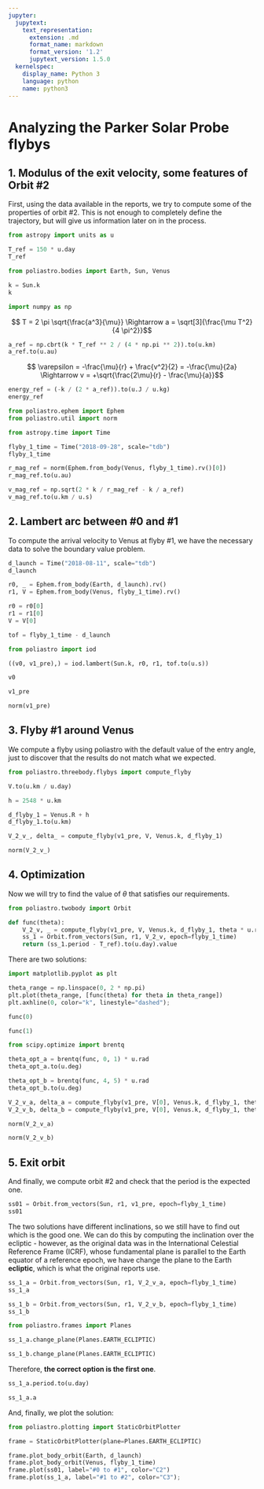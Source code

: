 ```yaml
---
jupyter:
  jupytext:
    text_representation:
      extension: .md
      format_name: markdown
      format_version: '1.2'
      jupytext_version: 1.5.0
  kernelspec:
    display_name: Python 3
    language: python
    name: python3
---
```


# Analyzing the Parker Solar Probe flybys

## 1. Modulus of the exit velocity, some features of Orbit #2

First, using the data available in the reports, we try to compute some of the properties of orbit #2. This is not enough to completely define the trajectory, but will give us information later on in the process.

```python
from astropy import units as u
```

```python
T_ref = 150 * u.day
T_ref
```

```python
from poliastro.bodies import Earth, Sun, Venus
```

```python
k = Sun.k
k
```

```python
import numpy as np
```

$$ T = 2 \pi \sqrt{\frac{a^3}{\mu}} \Rightarrow a = \sqrt[3]{\frac{\mu T^2}{4 \pi^2}}$$

```python
a_ref = np.cbrt(k * T_ref ** 2 / (4 * np.pi ** 2)).to(u.km)
a_ref.to(u.au)
```

$$ \varepsilon = -\frac{\mu}{r} + \frac{v^2}{2} = -\frac{\mu}{2a} \Rightarrow v = +\sqrt{\frac{2\mu}{r} - \frac{\mu}{a}}$$

```python
energy_ref = (-k / (2 * a_ref)).to(u.J / u.kg)
energy_ref
```

```python
from poliastro.ephem import Ephem
from poliastro.util import norm

from astropy.time import Time
```

```python
flyby_1_time = Time("2018-09-28", scale="tdb")
flyby_1_time
```

```python
r_mag_ref = norm(Ephem.from_body(Venus, flyby_1_time).rv()[0])
r_mag_ref.to(u.au)
```

```python
v_mag_ref = np.sqrt(2 * k / r_mag_ref - k / a_ref)
v_mag_ref.to(u.km / u.s)
```

## 2. Lambert arc between #0 and #1

To compute the arrival velocity to Venus at flyby #1, we have the necessary data to solve the boundary value problem.

```python
d_launch = Time("2018-08-11", scale="tdb")
d_launch
```

```python
r0, _ = Ephem.from_body(Earth, d_launch).rv()
r1, V = Ephem.from_body(Venus, flyby_1_time).rv()
```

```python
r0 = r0[0]
r1 = r1[0]
V = V[0]
```

```python
tof = flyby_1_time - d_launch
```

```python
from poliastro import iod
```

```python
((v0, v1_pre),) = iod.lambert(Sun.k, r0, r1, tof.to(u.s))
```

```python
v0
```

```python
v1_pre
```

```python
norm(v1_pre)
```

## 3. Flyby #1 around Venus

We compute a flyby using poliastro with the default value of the entry angle, just to discover that the results do not match what we expected.

```python
from poliastro.threebody.flybys import compute_flyby
```

```python
V.to(u.km / u.day)
```

```python
h = 2548 * u.km
```

```python
d_flyby_1 = Venus.R + h
d_flyby_1.to(u.km)
```

```python
V_2_v_, delta_ = compute_flyby(v1_pre, V, Venus.k, d_flyby_1)
```

```python
norm(V_2_v_)
```

## 4. Optimization

Now we will try to find the value of $\theta$ that satisfies our requirements.

```python
from poliastro.twobody import Orbit
```

```python
def func(theta):
    V_2_v, _ = compute_flyby(v1_pre, V, Venus.k, d_flyby_1, theta * u.rad)
    ss_1 = Orbit.from_vectors(Sun, r1, V_2_v, epoch=flyby_1_time)
    return (ss_1.period - T_ref).to(u.day).value
```

There are two solutions:

```python
import matplotlib.pyplot as plt
```

```python
theta_range = np.linspace(0, 2 * np.pi)
plt.plot(theta_range, [func(theta) for theta in theta_range])
plt.axhline(0, color="k", linestyle="dashed");
```

```python
func(0)
```

```python
func(1)
```

```python
from scipy.optimize import brentq
```

```python
theta_opt_a = brentq(func, 0, 1) * u.rad
theta_opt_a.to(u.deg)
```

```python
theta_opt_b = brentq(func, 4, 5) * u.rad
theta_opt_b.to(u.deg)
```

```python
V_2_v_a, delta_a = compute_flyby(v1_pre, V[0], Venus.k, d_flyby_1, theta_opt_a)
V_2_v_b, delta_b = compute_flyby(v1_pre, V[0], Venus.k, d_flyby_1, theta_opt_b)
```

```python
norm(V_2_v_a)
```

```python
norm(V_2_v_b)
```

## 5. Exit orbit

And finally, we compute orbit #2 and check that the period is the expected one.

```python
ss01 = Orbit.from_vectors(Sun, r1, v1_pre, epoch=flyby_1_time)
ss01
```

The two solutions have different inclinations, so we still have to find out which is the good one. We can do this by computing the inclination over the ecliptic - however, as the original data was in the International Celestial Reference Frame (ICRF), whose fundamental plane is parallel to the Earth equator of a reference epoch, we have change the plane to the Earth **ecliptic**, which is what the original reports use.

```python
ss_1_a = Orbit.from_vectors(Sun, r1, V_2_v_a, epoch=flyby_1_time)
ss_1_a
```

```python
ss_1_b = Orbit.from_vectors(Sun, r1, V_2_v_b, epoch=flyby_1_time)
ss_1_b
```

```python
from poliastro.frames import Planes
```

```python
ss_1_a.change_plane(Planes.EARTH_ECLIPTIC)
```

```python
ss_1_b.change_plane(Planes.EARTH_ECLIPTIC)
```

Therefore, **the correct option is the first one**.

```python
ss_1_a.period.to(u.day)
```

```python
ss_1_a.a
```

And, finally, we plot the solution:

```python tags=["nbsphinx-thumbnail"]
from poliastro.plotting import StaticOrbitPlotter

frame = StaticOrbitPlotter(plane=Planes.EARTH_ECLIPTIC)

frame.plot_body_orbit(Earth, d_launch)
frame.plot_body_orbit(Venus, flyby_1_time)
frame.plot(ss01, label="#0 to #1", color="C2")
frame.plot(ss_1_a, label="#1 to #2", color="C3");
```
